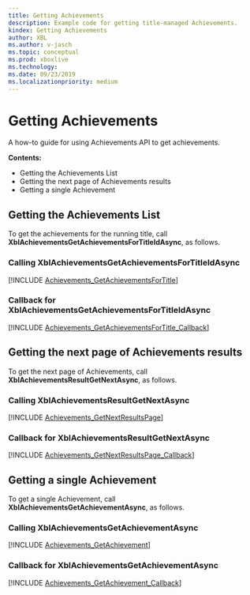 ```yaml
---
title: Getting Achievements
description: Example code for getting title-managed Achievements.
kindex: Getting Achievements
author: XBL
ms.author: v-jasch
ms.topic: conceptual
ms.prod: xboxlive
ms.technology: 
ms.date: 09/23/2019
ms.localizationpriority: medium
---
```


# Getting Achievements

A how-to guide for using Achievements API to get achievements.

**Contents:**
* Getting the Achievements List
* Getting the next page of Achievements results
* Getting a single Achievement


## Getting the Achievements List

To get the achievements for the running title, call **XblAchievementsGetAchievementsForTitleIdAsync**, as follows.


### Calling XblAchievementsGetAchievementsForTitleIdAsync

[!INCLUDE [Achievements_GetAchievementsForTitle](../../../../../code/snippets/Achievements_GetAchievementsForTitle.md)]


### Callback for XblAchievementsGetAchievementsForTitleIdAsync

[!INCLUDE [Achievements_GetAchievementsForTitle_Callback](../../../../../code/snippets/Achievements_GetAchievementsForTitle_Callback.md)]


## Getting the next page of Achievements results

To get the next page of Achievements, call **XblAchievementsResultGetNextAsync**, as follows.

### Calling XblAchievementsResultGetNextAsync

[!INCLUDE [Achievements_GetNextResultsPage](../../../../../code/snippets/Achievements_GetNextResultsPage.md)]


### Callback for XblAchievementsResultGetNextAsync

[!INCLUDE [Achievements_GetNextResultsPage_Callback](../../../../../code/snippets/Achievements_GetNextResultsPage_Callback.md)]



## Getting a single Achievement

To get a single Achievement, call **XblAchievementsGetAchievementAsync**, as follows.


### Calling XblAchievementsGetAchievementAsync

[!INCLUDE [Achievements_GetAchievement](../../../../../code/snippets/Achievements_GetAchievement.md)]


### Callback for XblAchievementsGetAchievementAsync

[!INCLUDE [Achievements_GetAchievement_Callback](../../../../../code/snippets/Achievements_GetAchievement_Callback.md)]
